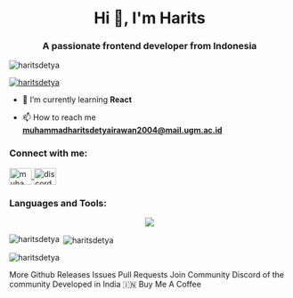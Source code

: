 <h1 align="center">Hi 👋, I'm Harits</h1>
<h3 align="center">A passionate frontend developer from Indonesia</h3>

<p align="left"> <img src="https://komarev.com/ghpvc/?username=haritsdetya&label=Profile%20views&color=0e75b6&style=flat" alt="haritsdetya" /> </p>

<p align="left"> <a href="https://github.com/ryo-ma/github-profile-trophy"><img src="https://github-profile-trophy.vercel.app/?username=haritsdetya" alt="haritsdetya" /></a> </p>

- 🌱 I’m currently learning **React**

- 📫 How to reach me **muhammadharitsdetyairawan2004@mail.ugm.ac.id**

<h3 align="left">Connect with me:</h3>
<p align="left">
<a href="https://linkedin.com/in/muhammad-harits-detya-irawan-219767279" target="blank">
  <img align="center" src="https://raw.githubusercontent.com/rahuldkjain/github-profile-readme-generator/master/src/images/icons/Social/linked-in-alt.svg"
    alt="muhammad-harits-detya-irawan-219767279" height="30" width="40" />
</a>
<a href="https://discordapp.com/users/770830655042879499" target="blank">
  <img align="center" src="https://raw.githubusercontent.com/rahuldkjain/github-profile-readme-generator/master/src/images/icons/Social/discord.svg" alt="discord"
    height="30" width="40" />
</a>
</p>

<h3 align="left">Languages and Tools:</h3>
<p align="center">
  <a href="https://skillicons.dev">
    <img src="https://skillicons.dev/icons?i=html,css,js" />
  </a>
</p>

<p><img align="left" src="https://github-readme-stats.vercel.app/api/top-langs?username=haritsdetya&show_icons=true&locale=en&layout=compact" alt="haritsdetya" /></p>

<p>&nbsp;<img align="center" src="https://github-readme-stats.vercel.app/api?username=haritsdetya&show_icons=true&locale=en" alt="haritsdetya" /></p>

<p><img align="center" src="https://github-readme-streak-stats.herokuapp.com/?user=haritsdetya&" alt="haritsdetya" /></p>
More
Github
Releases
Issues
Pull Requests
Join Community
Discord of the community
Developed in India 🇮🇳
Buy Me A Coffee
